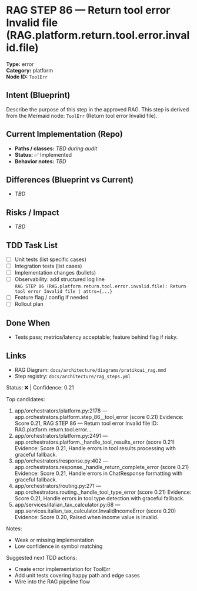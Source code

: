 # RAG STEP 86 — Return tool error Invalid file (RAG.platform.return.tool.error.invalid.file)

**Type:** error  
**Category:** platform  
**Node ID:** `ToolErr`

## Intent (Blueprint)
Describe the purpose of this step in the approved RAG. This step is derived from the Mermaid node: `ToolErr` (Return tool error Invalid file).

## Current Implementation (Repo)
- **Paths / classes:** _TBD during audit_
- **Status:** ✅ Implemented
- **Behavior notes:** _TBD_

## Differences (Blueprint vs Current)
- _TBD_

## Risks / Impact
- _TBD_

## TDD Task List
- [ ] Unit tests (list specific cases)
- [ ] Integration tests (list cases)
- [ ] Implementation changes (bullets)
- [ ] Observability: add structured log line  
  `RAG STEP 86 (RAG.platform.return.tool.error.invalid.file): Return tool error Invalid file | attrs={...}`
- [ ] Feature flag / config if needed
- [ ] Rollout plan

## Done When
- Tests pass; metrics/latency acceptable; feature behind flag if risky.

## Links
- RAG Diagram: `docs/architecture/diagrams/pratikoai_rag.mmd`
- Step registry: `docs/architecture/rag_steps.yml`


<!-- AUTO-AUDIT:BEGIN -->
Status: ❌  |  Confidence: 0.21

Top candidates:
1) app/orchestrators/platform.py:2178 — app.orchestrators.platform.step_86__tool_error (score 0.21)
   Evidence: Score 0.21, RAG STEP 86 — Return tool error Invalid file
ID: RAG.platform.return.tool.error....
2) app/orchestrators/platform.py:2491 — app.orchestrators.platform._handle_tool_results_error (score 0.21)
   Evidence: Score 0.21, Handle errors in tool results processing with graceful fallback.
3) app/orchestrators/response.py:402 — app.orchestrators.response._handle_return_complete_error (score 0.21)
   Evidence: Score 0.21, Handle errors in ChatResponse formatting with graceful fallback.
4) app/orchestrators/routing.py:271 — app.orchestrators.routing._handle_tool_type_error (score 0.21)
   Evidence: Score 0.21, Handle errors in tool type detection with graceful fallback.
5) app/services/italian_tax_calculator.py:68 — app.services.italian_tax_calculator.InvalidIncomeError (score 0.20)
   Evidence: Score 0.20, Raised when income value is invalid.

Notes:
- Weak or missing implementation
- Low confidence in symbol matching

Suggested next TDD actions:
- Create error implementation for ToolErr
- Add unit tests covering happy path and edge cases
- Wire into the RAG pipeline flow
<!-- AUTO-AUDIT:END -->